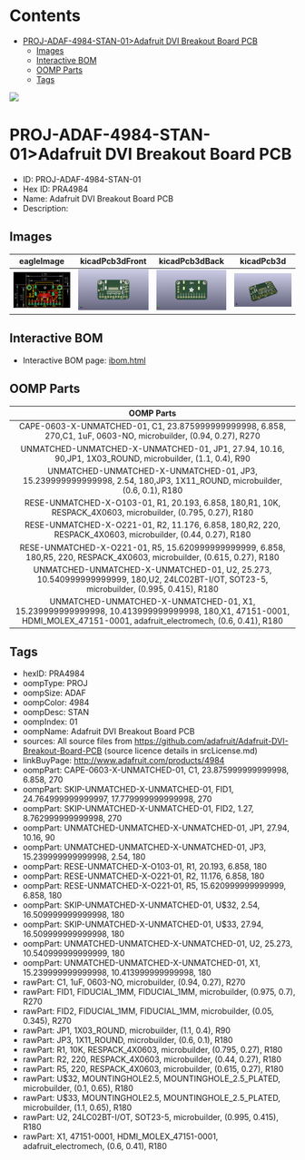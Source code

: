 



Contents
========

* [PROJ-ADAF-4984-STAN-01>Adafruit DVI Breakout Board PCB](#proj-adaf-4984-stan-01adafruit-dvi-breakout-board-pcb)
	* [Images](#images)
	* [Interactive BOM](#interactive-bom)
	* [OOMP Parts](#oomp-parts)
	* [Tags](#tags)
  
![][im]
# PROJ-ADAF-4984-STAN-01>Adafruit DVI Breakout Board PCB

- ID: PROJ-ADAF-4984-STAN-01
- Hex ID: PRA4984
- Name: Adafruit DVI Breakout Board PCB
- Description: 

## Images
  
  

|eagleImage|kicadPcb3dFront|kicadPcb3dBack|kicadPcb3d|
| :---: | :---: | :---: | :---: |
|[![eagleImage](eagleImage_140.png)](eagleImage_600.png)|[![kicadPcb3dFront](kicadPcb3dFront_140.png)](kicadPcb3dFront_600.png)|[![kicadPcb3dBack](kicadPcb3dBack_140.png)](kicadPcb3dBack_600.png)|[![kicadPcb3d](kicadPcb3d_140.png)](kicadPcb3d_600.png)|

## Interactive BOM

- Interactive BOM page: [ibom.html](kicad/bom/ibom.html)

## OOMP Parts
  

|OOMP Parts|
| :---: |
|CAPE-0603-X-UNMATCHED-01, C1, 23.875999999999998, 6.858, 270,C1, 1uF, 0603-NO, microbuilder, (0.94, 0.27), R270|
|UNMATCHED-UNMATCHED-X-UNMATCHED-01, JP1, 27.94, 10.16, 90,JP1, 1X03_ROUND, microbuilder, (1.1, 0.4), R90|
|UNMATCHED-UNMATCHED-X-UNMATCHED-01, JP3, 15.239999999999998, 2.54, 180,JP3, 1X11_ROUND, microbuilder, (0.6, 0.1), R180|
|RESE-UNMATCHED-X-O103-01, R1, 20.193, 6.858, 180,R1, 10K, RESPACK_4X0603, microbuilder, (0.795, 0.27), R180|
|RESE-UNMATCHED-X-O221-01, R2, 11.176, 6.858, 180,R2, 220, RESPACK_4X0603, microbuilder, (0.44, 0.27), R180|
|RESE-UNMATCHED-X-O221-01, R5, 15.620999999999999, 6.858, 180,R5, 220, RESPACK_4X0603, microbuilder, (0.615, 0.27), R180|
|UNMATCHED-UNMATCHED-X-UNMATCHED-01, U2, 25.273, 10.540999999999999, 180,U2, 24LC02BT-I/OT, SOT23-5, microbuilder, (0.995, 0.415), R180|
|UNMATCHED-UNMATCHED-X-UNMATCHED-01, X1, 15.239999999999998, 10.413999999999998, 180,X1, 47151-0001, HDMI_MOLEX_47151-0001, adafruit_electromech, (0.6, 0.41), R180|

## Tags

- hexID: PRA4984
- oompType: PROJ
- oompSize: ADAF
- oompColor: 4984
- oompDesc: STAN
- oompIndex: 01
- oompName: Adafruit DVI Breakout Board PCB
- sources: All source files from https://github.com/adafruit/Adafruit-DVI-Breakout-Board-PCB (source licence details in srcLicense.md)
- linkBuyPage: http://www.adafruit.com/products/4984
- oompPart: CAPE-0603-X-UNMATCHED-01, C1, 23.875999999999998, 6.858, 270
- oompPart: SKIP-UNMATCHED-X-UNMATCHED-01, FID1, 24.764999999999997, 17.779999999999998, 270
- oompPart: SKIP-UNMATCHED-X-UNMATCHED-01, FID2, 1.27, 8.762999999999998, 270
- oompPart: UNMATCHED-UNMATCHED-X-UNMATCHED-01, JP1, 27.94, 10.16, 90
- oompPart: UNMATCHED-UNMATCHED-X-UNMATCHED-01, JP3, 15.239999999999998, 2.54, 180
- oompPart: RESE-UNMATCHED-X-O103-01, R1, 20.193, 6.858, 180
- oompPart: RESE-UNMATCHED-X-O221-01, R2, 11.176, 6.858, 180
- oompPart: RESE-UNMATCHED-X-O221-01, R5, 15.620999999999999, 6.858, 180
- oompPart: SKIP-UNMATCHED-X-UNMATCHED-01, U$32, 2.54, 16.509999999999998, 180
- oompPart: SKIP-UNMATCHED-X-UNMATCHED-01, U$33, 27.94, 16.509999999999998, 180
- oompPart: UNMATCHED-UNMATCHED-X-UNMATCHED-01, U2, 25.273, 10.540999999999999, 180
- oompPart: UNMATCHED-UNMATCHED-X-UNMATCHED-01, X1, 15.239999999999998, 10.413999999999998, 180
- rawPart: C1, 1uF, 0603-NO, microbuilder, (0.94, 0.27), R270
- rawPart: FID1, FIDUCIAL_1MM, FIDUCIAL_1MM, microbuilder, (0.975, 0.7), R270
- rawPart: FID2, FIDUCIAL_1MM, FIDUCIAL_1MM, microbuilder, (0.05, 0.345), R270
- rawPart: JP1, 1X03_ROUND, microbuilder, (1.1, 0.4), R90
- rawPart: JP3, 1X11_ROUND, microbuilder, (0.6, 0.1), R180
- rawPart: R1, 10K, RESPACK_4X0603, microbuilder, (0.795, 0.27), R180
- rawPart: R2, 220, RESPACK_4X0603, microbuilder, (0.44, 0.27), R180
- rawPart: R5, 220, RESPACK_4X0603, microbuilder, (0.615, 0.27), R180
- rawPart: U$32, MOUNTINGHOLE2.5, MOUNTINGHOLE_2.5_PLATED, microbuilder, (0.1, 0.65), R180
- rawPart: U$33, MOUNTINGHOLE2.5, MOUNTINGHOLE_2.5_PLATED, microbuilder, (1.1, 0.65), R180
- rawPart: U2, 24LC02BT-I/OT, SOT23-5, microbuilder, (0.995, 0.415), R180
- rawPart: X1, 47151-0001, HDMI_MOLEX_47151-0001, adafruit_electromech, (0.6, 0.41), R180



[im]: kicadPcb3d_450.png
